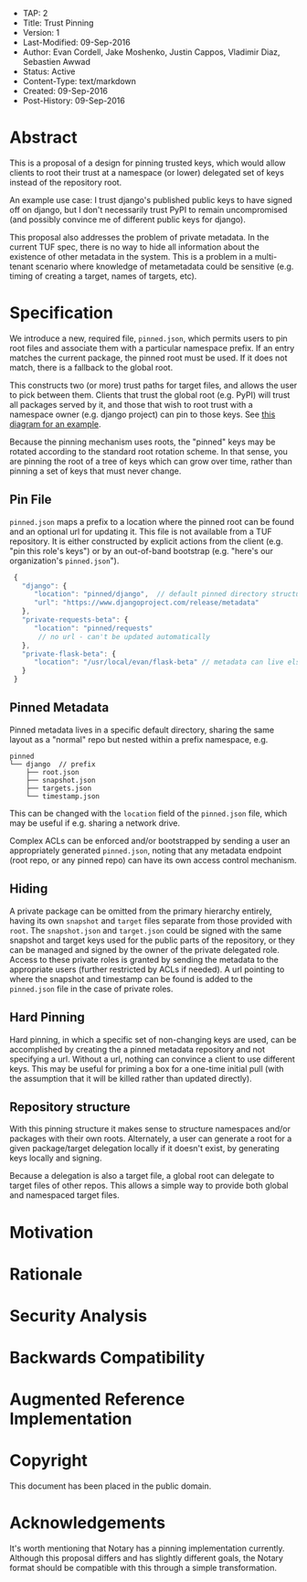 * TAP: 2
* Title: Trust Pinning
* Version: 1
* Last-Modified: 09-Sep-2016
* Author: Evan Cordell, Jake Moshenko, Justin Cappos, Vladimir Diaz, Sebastien Awwad
* Status: Active
* Content-Type: text/markdown
* Created: 09-Sep-2016
* Post-History: 09-Sep-2016

# Abstract

This is a proposal of a design for pinning trusted keys, which would allow clients to root their trust at a namespace (or lower) delegated set of keys instead of the repository root.

An example use case: I trust django's published public keys to have signed off on django, but I don't necessarily trust PyPI to remain uncompromised (and possibly convince me of different public keys for django).

This proposal also addresses the problem of private metadata. In the current TUF spec, there is no way to hide all information about the existence of other metadata in the system. This is a problem in a multi-tenant scenario where knowledge of metametadata could be sensitive (e.g. timing of creating a target, names of targets, etc).

# Specification

We introduce a new, required file, `pinned.json`, which permits users to pin root files and associate them with a particular namespace prefix. If an entry matches the current package, the pinned root must be used. If it does not match, there is a fallback to the global root.

This constructs two (or more) trust paths for target files, and allows the user to pick between them. Clients that trust the global root (e.g. PyPI) will trust all packages served by it, and those that wish to root trust with a namespace owner (e.g. django project) can pin to those keys. See [this diagram for an example](tap-0002-files/pinning_trust_diagram.png).

Because the pinning mechanism uses roots, the "pinned" keys may be rotated according to the standard root rotation scheme. In that sense, you are pinning the root of a tree of keys which can grow over time, rather than pinning a set of keys that must never change.

## Pin File

`pinned.json` maps a prefix to a location where the pinned root can be found and an optional url for updating it. This file is not available from a TUF repository. It is either constructed by explicit actions from the client (e.g. "pin this role's keys") or by an out-of-band bootstrap (e.g. "here's our organization's `pinned.json`").  

```javascript
 {
   "django": {
      "location": "pinned/django",  // default pinned directory structure
      "url": "https://www.djangoproject.com/release/metadata"
   },
   "private-requests-beta": {
      "location": "pinned/requests"
       // no url - can't be updated automatically
   },
   "private-flask-beta": {
      "location": "/usr/local/evan/flask-beta" // metadata can live elsewhere if desired
   }
 }
```

## Pinned Metadata
Pinned metadata lives in a specific default directory, sharing the same layout as a "normal" repo but nested within a prefix namespace, e.g.

```
pinned
└── django  // prefix
    ├── root.json
    ├── snapshot.json
    ├── targets.json
    └── timestamp.json
```

This can be changed with the `location` field of the `pinned.json` file, which may be useful if e.g. sharing a network drive.

Complex ACLs can be enforced and/or bootstrapped by sending a user an appropriately generated `pinned.json`, noting that any metadata endpoint (root repo, or any pinned repo) can have its own access control mechanism.

## Hiding 

A private package can be omitted from the primary hierarchy entirely, having its own `snapshot` and `target` files separate from those provided with `root`. The `snapshot.json` and `target.json` could be signed with the same snapshot and target keys used for the public parts of the repository, or they can be managed and signed by the owner of the private delegated role. Access to these private roles is granted by sending the metadata to the appropriate users (further restricted by ACLs if needed). A url pointing to where the snapshot and timestamp can be found is added to the `pinned.json` file in the case of private roles.

## Hard Pinning

Hard pinning, in which a specific set of non-changing keys are used, can be accomplished by creating the a pinned metadata repository and not specifying a url. Without a url, nothing can convince a client to use different keys. This may be useful for priming a box for a one-time initial pull (with the assumption that it will be killed rather than updated directly). 

## Repository structure

With this pinning structure it makes sense to structure namespaces and/or packages with their own roots. Alternately, a user can generate a root for a given package/target delegation locally if it doesn't exist, by generating keys locally and signing.

Because a delegation is also a target file, a global root can delegate to target files of other repos. This allows a simple way to provide both global and namespaced target files.

# Motivation

# Rationale

# Security Analysis

# Backwards Compatibility

# Augmented Reference Implementation

# Copyright

This document has been placed in the public domain.

# Acknowledgements

It's worth mentioning that Notary has a pinning implementation currently. Although this proposal differs and has slightly different goals, the Notary format should be compatible with this through a simple transformation. 
